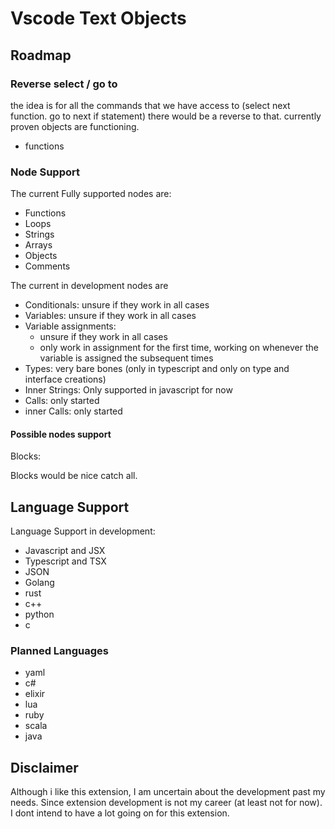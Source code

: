 # Vscode Text Objects

## Roadmap

### Reverse select / go to

the idea is for all the commands that we have access to (select next function. go to next if statement) there would be a reverse to that. currently proven objects are functioning.

-    functions

### Node Support

The current Fully supported nodes are:

-    Functions
-    Loops
-    Strings
-    Arrays
-    Objects
-    Comments

The current in development nodes are

-    Conditionals: unsure if they work in all cases
-    Variables: unsure if they work in all cases
-    Variable assignments:
     -    unsure if they work in all cases
     -    only work in assignment for the first time, working on whenever the variable is assigned the subsequent times
-    Types: very bare bones (only in typescript and only on type and interface creations)
-    Inner Strings: Only supported in javascript for now
-    Calls: only started
-    inner Calls: only started

#### Possible nodes support

Blocks:

Blocks would be nice catch all.

## Language Support

Language Support in development:

-    Javascript and JSX
-    Typescript and TSX
-    JSON
-    Golang
-    rust
-    c++
-    python
-    c

### Planned Languages

-    yaml
-    c#
-    elixir
-    lua
-    ruby
-    scala
-    java

## Disclaimer

Although i like this extension, I am uncertain about the development past my needs. Since extension development is not my career (at least not for now). I dont intend to have a lot going on for this extension.
